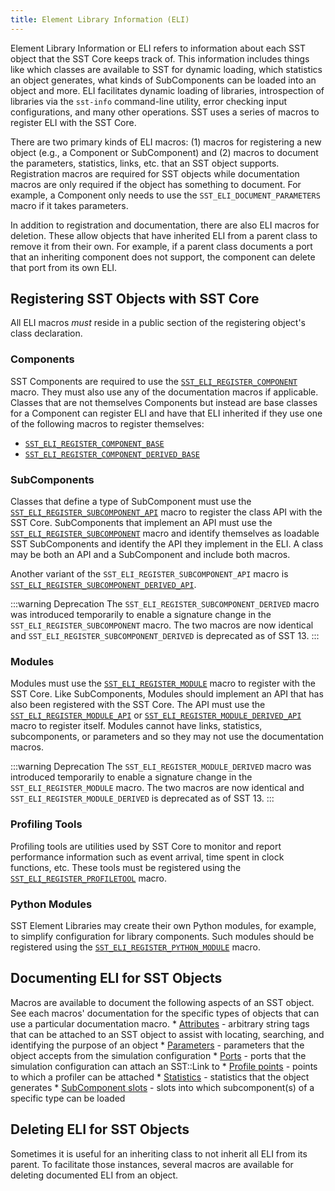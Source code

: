 ```yaml
---
title: Element Library Information (ELI)
---
```


Element Library Information or ELI refers to information about each SST object that the SST Core keeps track of. This information includes things like which classes are available to SST for dynamic loading, which statistics an object generates, what kinds of SubComponents can be loaded into an object and more. ELI facilitates dynamic loading of libraries, introspection of libraries via the `sst-info` command-line utility, error checking input configurations, and many other operations. SST uses a series of macros to register ELI with the SST Core. 

There are two primary kinds of ELI macros: (1) macros for registering a new object (e.g., a Component or SubComponent) and (2) macros to document the parameters, statistics, links, etc. that an SST object supports. Registration macros are required for SST objects while documentation macros are only required if the object has something to document. For example, a Component only needs to use the `SST_ELI_DOCUMENT_PARAMETERS` macro if it takes parameters. 

In addition to registration and documentation, there are also ELI macros for deletion. These allow objects that have inherited ELI from a parent class to remove it from their own. For example, if a parent class documents a port that an inheriting component does not support, the component can delete that port from its own ELI.

## Registering SST Objects with SST Core
All ELI macros *must* reside in a public section of the registering object's class declaration. 


### Components
SST Components are required to use the [`SST_ELI_REGISTER_COMPONENT`](register/sst_eli_register_component) macro. They must also use any of the documentation macros if applicable. Classes that are not themselves Components but instead are base classes for a Component can register ELI and have that ELI inherited if they use one of the following macros to register themselves:
* [`SST_ELI_REGISTER_COMPONENT_BASE`](register/sst_eli_register_component_base)
* [`SST_ELI_REGISTER_COMPONENT_DERIVED_BASE`](register/sst_eli_register_component_derived_base)

### SubComponents
Classes that define a type of SubComponent must use the [`SST_ELI_REGISTER_SUBCOMPONENT_API`](register/sst_eli_register_subcomponent_api) macro to register the class API with the SST Core. SubComponents that implement an API must use the [`SST_ELI_REGISTER_SUBCOMPONENT`](register/sst_eli_register_subcomponent) macro and identify themselves as loadable SST SubComponents and identify the API they implement in the ELI. A class may be both an API and a SubComponent and include both macros. 

Another variant of the `SST_ELI_REGISTER_SUBCOMPONENT_API` macro is [`SST_ELI_REGISTER_SUBCOMPONENT_DERIVED_API`](register/sst_eli_register_subcomponent_derived_api).

:::warning Deprecation
The `SST_ELI_REGISTER_SUBCOMPONENT_DERIVED` macro was introduced temporarily to enable a signature change in the `SST_ELI_REGISTER_SUBCOMPONENT` macro. The two macros are now identical and `SST_ELI_REGISTER_SUBCOMPONENT_DERIVED` is deprecated as of SST 13.
:::

### Modules
Modules must use the [`SST_ELI_REGISTER_MODULE`](register/sst_eli_register_module) macro to register with the SST Core. Like SubComponents, Modules should implement an API that has also been registered with the SST Core. The API must use the [`SST_ELI_REGISTER_MODULE_API`](register/sst_eli_register_module_api) or [`SST_ELI_REGISTER_MODULE_DERIVED_API`](register/sst_eli_register_module_derived_api) macro to register itself. Modules cannot have links, statistics, subcomponents, or parameters and so they may not use the documentation macros. 

:::warning Deprecation
The `SST_ELI_REGISTER_MODULE_DERIVED` macro was introduced temporarily to enable a signature change in the `SST_ELI_REGISTER_MODULE` macro. The two macros are now identical and `SST_ELI_REGISTER_MODULE_DERIVED` is deprecated as of SST 13.
:::

### Profiling Tools
Profiling tools are utilities used by SST Core to monitor and report performance information such as event arrival, time spent in clock functions, etc. These tools must be registered using the [`SST_ELI_REGISTER_PROFILETOOL`](register/sst_eli_register_profiletool) macro. 

### Python Modules
SST Element Libraries may create their own Python modules, for example, to simplify configuration for library components. Such modules should be registered using the [`SST_ELI_REGISTER_PYTHON_MODULE`](register/sst_eli_register_python_module) macro.

## Documenting ELI for SST Objects
Macros are available to document the following aspects of an SST object. See each macros' documentation for the specific types of objects that can use a particular documentation macro.
    * [Attributes](document/sst_eli_document_attributes) - arbitrary string tags that can be attached to an SST object to assist with locating, searching, and identifying the purpose of an object
    * [Parameters](document/sst_eli_document_params) - parameters that the object accepts from the simulation configuration
    * [Ports](document/sst_eli_document_ports) - ports that the simulation configuration can attach an SST::Link to
    * [Profile points](document/sst_eli_document_profile_points) - points to which a profiler can be attached
    * [Statistics](document/sst_eli_document_statistics) - statistics that the object generates
    * [SubComponent slots](document/sst_eli_document_subcomponent_slots) - slots into which subcomponent(s) of a specific type can be loaded

## Deleting ELI for SST Objects
Sometimes it is useful for an inheriting class to not inherit all ELI from its parent. To facilitate those instances, several macros are available for deleting documented ELI from an object.
